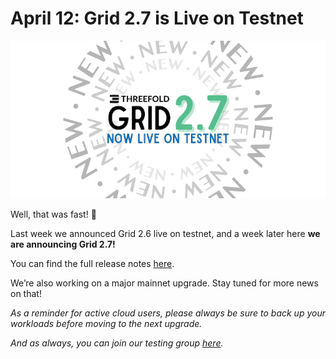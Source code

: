 # April 12: Grid 2.7 is Live on Testnet

![](img/grid27testnet.png)

Well, that was fast! 👀

Last week we announced Grid 2.6 live on testnet, and a week later here **we are announcing Grid 2.7!**

You can find the full release notes [here](https://threefold.io/info/cloud#/cloud__release_notes_2_7_0).

We’re also working on a major mainnet upgrade. Stay tuned for more news on that!

*As a reminder for active cloud users, please always be sure to back up your workloads before moving to the next upgrade.*

*And as always, you can join our testing group [here](https://bit.ly/tftesting).*